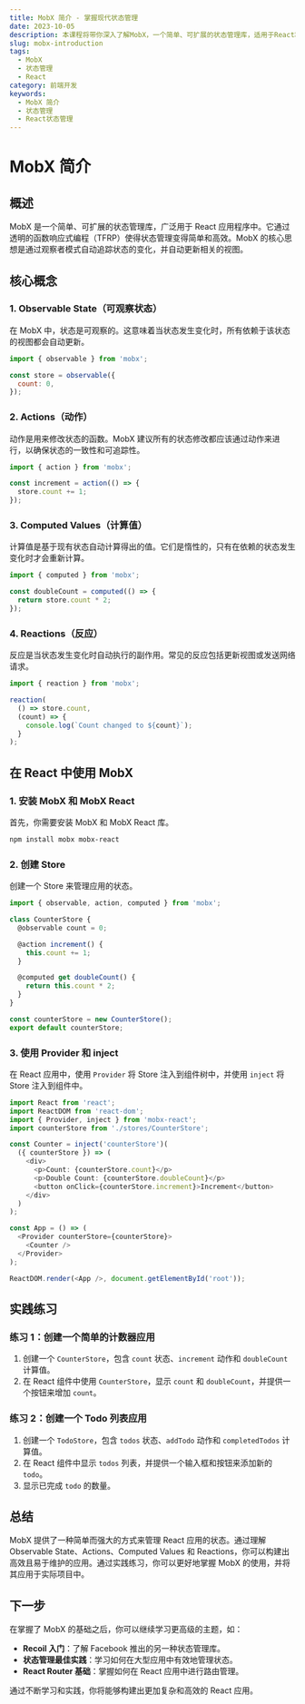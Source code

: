 ```yaml
---
title: MobX 简介 - 掌握现代状态管理
date: 2023-10-05
description: 本课程将带你深入了解MobX，一个简单、可扩展的状态管理库，适用于React和其他JavaScript框架。学习如何高效地管理应用状态，提升开发效率。
slug: mobx-introduction
tags:
  - MobX
  - 状态管理
  - React
category: 前端开发
keywords:
  - MobX 简介
  - 状态管理
  - React状态管理
---
```


# MobX 简介

## 概述

MobX 是一个简单、可扩展的状态管理库，广泛用于 React 应用程序中。它通过透明的函数响应式编程（TFRP）使得状态管理变得简单和高效。MobX 的核心思想是通过观察者模式自动追踪状态的变化，并自动更新相关的视图。

## 核心概念

### 1. Observable State（可观察状态）

在 MobX 中，状态是可观察的。这意味着当状态发生变化时，所有依赖于该状态的视图都会自动更新。

```javascript
import { observable } from 'mobx';

const store = observable({
  count: 0,
});
```

### 2. Actions（动作）

动作是用来修改状态的函数。MobX 建议所有的状态修改都应该通过动作来进行，以确保状态的一致性和可追踪性。

```javascript
import { action } from 'mobx';

const increment = action(() => {
  store.count += 1;
});
```

### 3. Computed Values（计算值）

计算值是基于现有状态自动计算得出的值。它们是惰性的，只有在依赖的状态发生变化时才会重新计算。

```javascript
import { computed } from 'mobx';

const doubleCount = computed(() => {
  return store.count * 2;
});
```

### 4. Reactions（反应）

反应是当状态发生变化时自动执行的副作用。常见的反应包括更新视图或发送网络请求。

```javascript
import { reaction } from 'mobx';

reaction(
  () => store.count,
  (count) => {
    console.log(`Count changed to ${count}`);
  }
);
```

## 在 React 中使用 MobX

### 1. 安装 MobX 和 MobX React

首先，你需要安装 MobX 和 MobX React 库。

```bash
npm install mobx mobx-react
```

### 2. 创建 Store

创建一个 Store 来管理应用的状态。

```javascript
import { observable, action, computed } from 'mobx';

class CounterStore {
  @observable count = 0;

  @action increment() {
    this.count += 1;
  }

  @computed get doubleCount() {
    return this.count * 2;
  }
}

const counterStore = new CounterStore();
export default counterStore;
```

### 3. 使用 Provider 和 inject

在 React 应用中，使用 `Provider` 将 Store 注入到组件树中，并使用 `inject` 将 Store 注入到组件中。

```javascript
import React from 'react';
import ReactDOM from 'react-dom';
import { Provider, inject } from 'mobx-react';
import counterStore from './stores/CounterStore';

const Counter = inject('counterStore')(
  ({ counterStore }) => (
    <div>
      <p>Count: {counterStore.count}</p>
      <p>Double Count: {counterStore.doubleCount}</p>
      <button onClick={counterStore.increment}>Increment</button>
    </div>
  )
);

const App = () => (
  <Provider counterStore={counterStore}>
    <Counter />
  </Provider>
);

ReactDOM.render(<App />, document.getElementById('root'));
```

## 实践练习

### 练习 1：创建一个简单的计数器应用

1. 创建一个 `CounterStore`，包含 `count` 状态、`increment` 动作和 `doubleCount` 计算值。
2. 在 React 组件中使用 `CounterStore`，显示 `count` 和 `doubleCount`，并提供一个按钮来增加 `count`。

### 练习 2：创建一个 Todo 列表应用

1. 创建一个 `TodoStore`，包含 `todos` 状态、`addTodo` 动作和 `completedTodos` 计算值。
2. 在 React 组件中显示 `todos` 列表，并提供一个输入框和按钮来添加新的 `todo`。
3. 显示已完成 `todo` 的数量。

## 总结

MobX 提供了一种简单而强大的方式来管理 React 应用的状态。通过理解 Observable State、Actions、Computed Values 和 Reactions，你可以构建出高效且易于维护的应用。通过实践练习，你可以更好地掌握 MobX 的使用，并将其应用于实际项目中。

## 下一步

在掌握了 MobX 的基础之后，你可以继续学习更高级的主题，如：

- **Recoil 入门**：了解 Facebook 推出的另一种状态管理库。
- **状态管理最佳实践**：学习如何在大型应用中有效地管理状态。
- **React Router 基础**：掌握如何在 React 应用中进行路由管理。

通过不断学习和实践，你将能够构建出更加复杂和高效的 React 应用。
